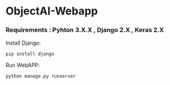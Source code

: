 # ObjectAI-Webapp

### Requirements : Pyhton 3.X.X , Django 2.X , Keras 2.X
Install Django:

``` pip install django ```

Run WebAPP:

``` python manage.py runserver ```

